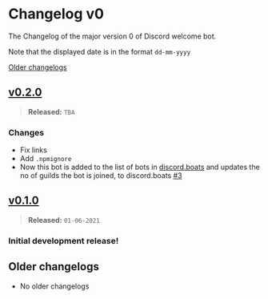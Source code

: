 # Changelog v0

The Changelog of the major version 0 of Discord welcome bot.

Note that the displayed date is in the format `dd-mm-yyyy`

[Older changelogs](#older-changelogs)

## [v0.2.0]
> **Released:** `TBA`

### Changes
- Fix links
- Add `.npmignore`
- Now this bot is added to the list of bots in [discord.boats] and updates the no of guilds the bot is joined, to discord.boats [#3]

## [v0.1.0]
> **Released:** `01-06-2021`

### Initial development release!

<!-- Links -->
[discord.boats]: https://discord.boats/
[#3]: https://github.com/BaalKrshna/welcome-bot/pull/3
[v0.2.0]: https://github.com/BaalKrshna/welcome-bot/releases/tag/v0.2.0
[v0.1.0]: https://github.com/BaalKrshna/welcome-bot/releases/tag/v0.1.0

## Older changelogs
- No older changelogs
